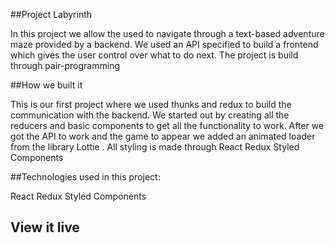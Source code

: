 ##Project Labyrinth

In this project we allow the used  to navigate  through a text-based adventure maze provided by a backend.
We used an API specified to build a frontend which gives the user control over what to do next.
The project is build through pair-programming 

##How we built it

This is our first project where we  used thunks and redux to build the communication with the backend.
We started out by creating all the reducers and basic components to get all the functionality to work. After we got the API to work and the game to appear we added an animated loader from the library Lottie . All styling is made through React Redux Styled Components


##Technologies used in this project: 

React Redux Styled Components
## View it live


